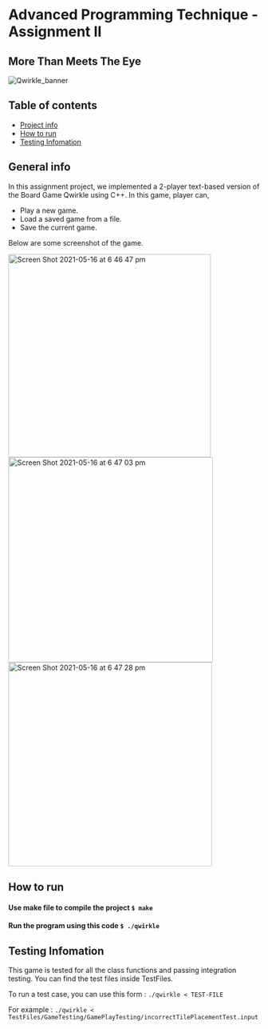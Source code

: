 # Advanced Programming Technique - Assignment II

## More Than Meets The Eye

![Qwirkle_banner](https://user-images.githubusercontent.com/68840709/117711903-030b5b80-b217-11eb-8d22-32c48bb44402.png)

## Table of contents
* [Project info](#general-info)
* [How to run](#How-to-run)
* [Testing Infomation](#Testing-Infomation)

## General info

In this assignment project, we implemented a 2-player text-based version of the Board Game Qwirkle using C++.
In this game, player can,
- Play a new game.
- Load a saved game from a file.
- Save the current game.

Below are some screenshot of the game. 

<img width="406" alt="Screen Shot 2021-05-16 at 6 46 47 pm" src="https://user-images.githubusercontent.com/68840709/118391364-374ba580-b677-11eb-9109-75c14eb3fcc6.png">

<img width="410" alt="Screen Shot 2021-05-16 at 6 47 03 pm" src="https://user-images.githubusercontent.com/68840709/118391372-429ed100-b677-11eb-8265-aad849122914.png">

<img width="408" alt="Screen Shot 2021-05-16 at 6 47 28 pm" src="https://user-images.githubusercontent.com/68840709/118391381-4a5e7580-b677-11eb-9ce3-9bf854a13eb9.png">

	
## How to run
#### Use make file to compile the project  ``` $ make ```
#### Run the program using this code  ``` $ ./qwirkle ```

	
## Testing Infomation

This game is tested for all the class functions and passing integration testing. 
You can find the test files inside TestFiles.

To run a test case, you can use this form : ``` ./qwirkle < TEST-FILE  ```	

For example : ``` ./qwirkle < TestFiles/GameTesting/GamePlayTesting/incorrectTilePlacementTest.input ```

